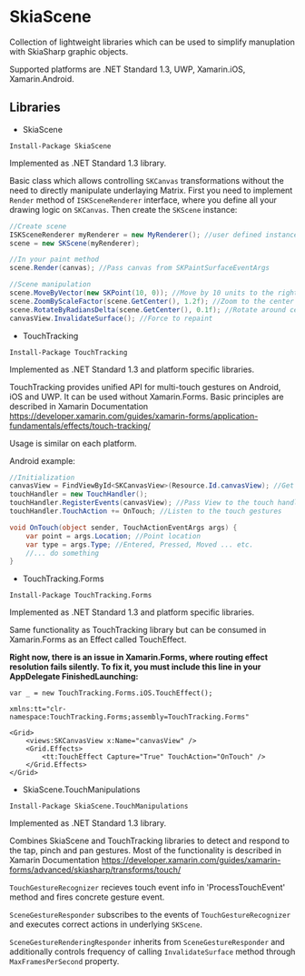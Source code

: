 # SkiaScene
Collection of lightweight libraries which can be used to simplify manuplation with SkiaSharp graphic objects. 

Supported platforms are .NET Standard 1.3, UWP, Xamarin.iOS, Xamarin.Android.

## Libraries

* SkiaScene
```
Install-Package SkiaScene
```
Implemented as .NET Standard 1.3 library.

Basic class which allows controlling `SKCanvas` transformations without the need to directly manipulate underlaying Matrix.
First you need to implement `Render` method of `ISKSceneRenderer` interface, where you define all your drawing logic on `SKCanvas`.
Then create the `SKScene` instance:

```csharp
//Create scene
ISKSceneRenderer myRenderer = new MyRenderer(); //user defined instance 
scene = new SKScene(myRenderer);

//In your paint method
scene.Render(canvas); //Pass canvas from SKPaintSurfaceEventArgs

//Scene manipulation
scene.MoveByVector(new SKPoint(10, 0)); //Move by 10 units to the right independently from current rotation and zoom
scene.ZoomByScaleFactor(scene.GetCenter(), 1.2f); //Zoom to the center
scene.RotateByRadiansDelta(scene.GetCenter(), 0.1f); //Rotate around center
canvasView.InvalidateSurface(); //Force to repaint
```

* TouchTracking
```
Install-Package TouchTracking
```
Implemented as .NET Standard 1.3 and platform specific libraries.

TouchTracking provides unified API for multi-touch gestures on Android, iOS and UWP. It can be used without Xamarin.Forms. 
Basic principles are described in Xamarin Documentation https://developer.xamarin.com/guides/xamarin-forms/application-fundamentals/effects/touch-tracking/

Usage is similar on each platform. 

Android example:

```csharp
//Initialization
canvasView = FindViewById<SKCanvasView>(Resource.Id.canvasView); //Get SKCanvasView
touchHandler = new TouchHandler();
touchHandler.RegisterEvents(canvasView); //Pass View to the touch handler
touchHandler.TouchAction += OnTouch; //Listen to the touch gestures

void OnTouch(object sender, TouchActionEventArgs args) {
    var point = args.Location; //Point location
    var type = args.Type; //Entered, Pressed, Moved ... etc.
    //... do something
}
```

* TouchTracking.Forms
```
Install-Package TouchTracking.Forms
```
Implemented as .NET Standard 1.3 and platform specific libraries.

Same functionality as TouchTracking library but can be consumed in Xamarin.Forms as an Effect called TouchEffect.

**Right now, there is an issue in Xamarin.Forms, where routing effect resolution fails silently. To fix it, you must include this line in your AppDelegate FinishedLaunching:**

```
var _ = new TouchTracking.Forms.iOS.TouchEffect();
```

```
xmlns:tt="clr-namespace:TouchTracking.Forms;assembly=TouchTracking.Forms"

<Grid>
    <views:SKCanvasView x:Name="canvasView" />
    <Grid.Effects>
        <tt:TouchEffect Capture="True" TouchAction="OnTouch" />
    </Grid.Effects>
</Grid>
```

* SkiaScene.TouchManipulations
```
Install-Package SkiaScene.TouchManipulations
```
Implemented as .NET Standard 1.3 library.

Combines SkiaScene and TouchTracking libraries to detect and respond to the tap, pinch and pan gestures. Most of the functionality is described in Xamarin Documentation https://developer.xamarin.com/guides/xamarin-forms/advanced/skiasharp/transforms/touch/

`TouchGestureRecognizer` recieves touch event info in 'ProcessTouchEvent' method and fires concrete gesture event.

`SceneGestureResponder` subscribes to the events of `TouchGestureRecognizer` and executes correct actions in underlying `SKScene`.

`SceneGestureRenderingResponder` inherits from `SceneGestureResponder` and additionally controls frequency of calling `InvalidateSurface` method through `MaxFramesPerSecond` property.
